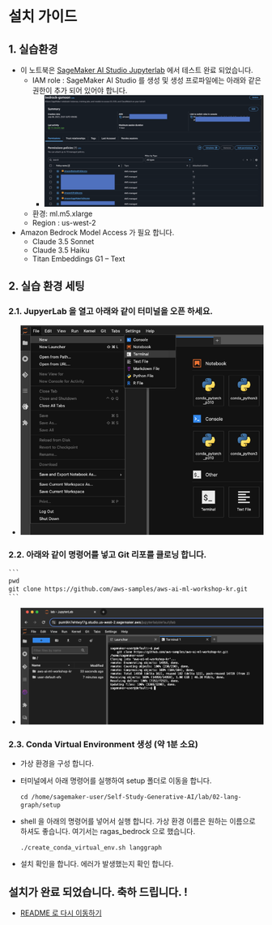 # 설치 가이드

## 1. 실습환경
- 이 노트북은 [SageMaker AI Studio Jupyterlab](https://docs.aws.amazon.com/ko_kr/sagemaker/latest/dg/studio-updated-jl.html) 에서 테스트 완료 되었습니다.
    - IAM role : SageMaker AI Studio 를 생성 및 생성 프로파일에는 아래와 같은 권한이 추가 되어 있어야 합니다.
        - ![IAM_role_permission.png](img/IAM_role_permission.png)
    - 환경: ml.m5.xlarge 
    - Region : us-west-2
- Amazon Bedrock Model Access 가 필요 합니다.
    - Claude 3.5 Sonnet 
    - Claude 3.5 Haiku
    - Titan Embeddings G1 – Text
    

## 2. 실습 환경 세팅
### 2.1. JupyerLab 을 열고 아래와 같이 터미널을 오픈 하세요.
- ![open_terminal.png](img/open_terminal.png)
### 2.2. 아래와 같이 명령어를 넣고 Git 리포를 클로닝 합니다.
    ```
    pwd
    git clone https://github.com/aws-samples/aws-ai-ml-workshop-kr.git
    ```
- ![git_clone.png](img/git_clone.png)
### 2.3. Conda Virtual Environment 생성 (약 1분 소요)
- 가상 환경을 구성 합니다.
- 터미널에서 아래 명령어를 실행하여 setup 폴더로 이동을 합니다. 
    ```
    cd /home/sagemaker-user/Self-Study-Generative-AI/lab/02-lang-graph/setup
    ```
- shell 을 아래의 명령어를 넣어서 실행 합니다. 가상 환경 이름은 원하는 이름으로 하셔도 좋습니다. 여기서는 ragas_bedrock 으로 했습니다.
    ```
    ./create_conda_virtual_env.sh langgraph
    ```    

- 설치 확인을 합니다. 에러가 발생했는지 확인 합니다.

## 설치가 완료 되었습니다. 축하 드립니다. !
- [README 로 다시 이동하기](../README.md)






